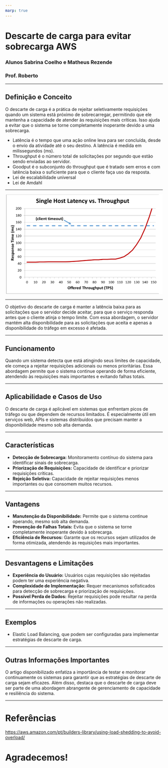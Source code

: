 ```yaml
---
marp: true
---
```

# Descarte de carga para evitar sobrecarga AWS
###
###
### Alunos Sabrina Coelho e Matheus Rezende
### Prof. Roberto
---
## Definição e Conceito 
O descarte de carga é a prática de rejeitar seletivamente requisições quando um sistema está próximo de sobrecarregar, permitindo que ele mantenha a capacidade de atender às requisições mais críticas. Isso ajuda a evitar que o sistema se torne completamente inoperante devido a uma sobrecarga.
- Latência é o tempo que uma ação online leva para ser concluída, desde o envio da atividade até o seu destino. A latência é medida em milissegundos (ms).
- Throughput é o número total de solicitações por segundo que estão sendo enviadas ao servidor.
- Goodput é o subconjunto do throughput que é tratado sem erros e com latência baixa o suficiente para que o cliente faça uso da resposta.
- Lei de escalabilidade universal
- Lei de Amdahl
---
![](aws_sreenshot.png)

---

O objetivo do descarte de carga é manter a latência baixa para as solicitações que o servidor decide aceitar, para que o serviço responda antes que o cliente atinja o tempo limite. Com essa abordagem, o servidor mantém alta disponibilidade para as solicitações que aceita e apenas a disponibilidade do tráfego em excesso é afetada.

---

## Funcionamento
Quando um sistema detecta que está atingindo seus limites de capacidade, ele começa a rejeitar requisições adicionais ou menos prioritárias. Essa abordagem permite que o sistema continue operando de forma eficiente, atendendo às requisições mais importantes e evitando falhas totais.

---

## Aplicabilidade e Casos de Uso
O descarte de carga é aplicável em sistemas que enfrentam picos de tráfego ou que dependem de recursos limitados. É especialmente útil em serviços web, APIs e sistemas distribuídos que precisam manter a disponibilidade mesmo sob alta demanda.

---

## Características
- **Detecção de Sobrecarga:** Monitoramento contínuo do sistema para identificar sinais de sobrecarga.
- **Priorização de Requisições:** Capacidade de identificar e priorizar requisições críticas.
- **Rejeição Seletiva:** Capacidade de rejeitar requisições menos importantes ou que consomem muitos recursos.

---

## Vantagens
- **Manutenção da Disponibilidade:** Permite que o sistema continue operando, mesmo sob alta demanda.
- **Prevenção de Falhas Totais:** Evita que o sistema se torne completamente inoperante devido à sobrecarga.
- **Eficiência de Recursos:** Garante que os recursos sejam utilizados de forma otimizada, atendendo às requisições mais importantes.

---

## Desvantagens e Limitações
- **Experiência do Usuário:** Usuários cujas requisições são rejeitadas podem ter uma experiência negativa.
- **Complexidade de Implementação:** Requer mecanismos sofisticados para detecção de sobrecarga e priorização de requisições.
- **Possível Perda de Dados:** Rejeitar requisições pode resultar na perda de informações ou operações não realizadas.

---

## Exemplos
- Elastic Load Balancing, que podem ser configuradas para implementar estratégias de descarte de carga.

---

## Outras Informações Importantes
O artigo disponibilizado enfatiza a importância de testar e monitorar continuamente os sistemas para garantir que as estratégias de descarte de carga sejam eficazes. Além disso, destaca que o descarte de carga deve ser parte de uma abordagem abrangente de gerenciamento de capacidade e resiliência do sistema.

---
# Referências
https://aws.amazon.com/pt/builders-library/using-load-shedding-to-avoid-overload/

# Agradecemos!
